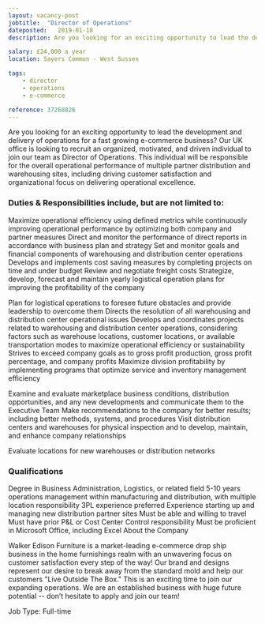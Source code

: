 ```yaml
---
layout: vacancy-post
jobtitle:  "Director of Operations"
dateposted:   2019-01-18
description: Are you looking for an exciting opportunity to lead the development and delivery of operations for a fast growing e-commerce business?...

salary: £24,000 a year
location: Sayers Common - West Sussex

tags:
    - director
    - operations
    - e-commerce

reference: 37268826
---
```


Are you looking for an exciting opportunity to lead the development and delivery of operations for a fast growing e-commerce business? Our UK office is looking to recruit an organized, motivated, and driven individual to join our team as Director of Operations. This individual will be responsible for the overall operational performance of multiple partner distribution and warehousing sites, including driving customer satisfaction and organizational focus on delivering operational excellence.

### Duties & Responsibilities include, but are not limited to:

Maximize operational efficiency using defined metrics while continuously improving operational performance by optimizing both company and partner measures
Direct and monitor the performance of direct reports in accordance with business plan and strategy
Set and monitor goals and financial components of warehousing and distribution center operations
Develops and implements cost saving measures by completing projects on time and under budget
Review and negotiate freight costs
Strategize, develop, forecast and maintain yearly logistical operation plans for improving the profitability of the company

Plan for logistical operations to foresee future obstacles and provide leadership to overcome them
Directs the resolution of all warehousing and distribution center operational issues
Develops and coordinates projects related to warehousing and distribution center operations, considering factors such as warehouse locations, customer locations, or available transportation modes to maximize operational efficiency or sustainability
Strives to exceed company goals as to gross profit production, gross profit percentage, and company profits
Maximize division profitability by implementing programs that optimize service and inventory management efficiency

Examine and evaluate marketplace business conditions, distribution opportunities, and any new developments and communicate them to the Executive Team
Make recommendations to the company for better results; including better methods, systems, and procedures
Visit distribution centers and warehouses for physical inspection and to develop, maintain, and enhance company relationships

Evaluate locations for new warehouses or distribution networks

###  Qualifications

Degree in Business Administration, Logistics, or related field
5-10 years operations management within manufacturing and distribution, with multiple location responsibility
3PL experience preferred
Experience starting up and managing new distribution partner sites
Must be able and willing to travel
Must have prior P&L or Cost Center Control responsibility
Must be proficient in Microsoft Office, including Excel
About the Company

Walker Edison Furniture is a market-leading e-commerce drop ship business in the home furnishings realm with an unwavering focus on customer satisfaction every step of the way! Our brand and designs represent our desire to break away from the standard mold and help our customers "Live Outside The Box." This is an exciting time to join our expanding operations. We are an established business with huge future potential -- don’t hesitate to apply and join our team!

Job Type: Full-time